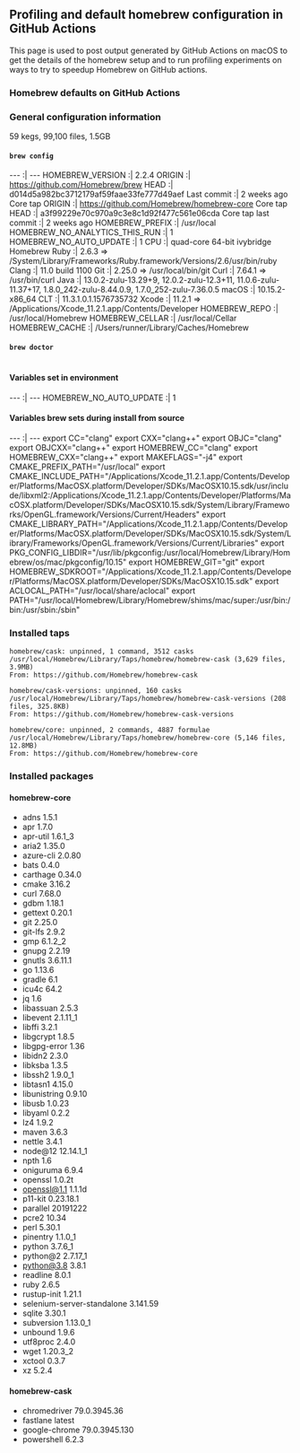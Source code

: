 ## Profiling and default homebrew configuration in GitHub Actions

This page is used to post output generated by GitHub Actions on macOS to get the details of the homebrew setup
and to run profiling experiments on ways to try to speedup Homebrew on GitHub actions.

### Homebrew defaults on GitHub Actions


### General configuration information

59 kegs, 99,100 files, 1.5GB

#### `brew config`


 --- :| ---
HOMEBREW_VERSION :| 2.2.4
ORIGIN :| https://github.com/Homebrew/brew
HEAD :| d014d5a982bc3712179af59faae33fe777d49aef
Last commit :| 2 weeks ago
Core tap ORIGIN :| https://github.com/Homebrew/homebrew-core
Core tap HEAD :| a3f99229e70c970a9c3e8c1d92f477c561e06cda
Core tap last commit :| 2 weeks ago
HOMEBREW_PREFIX :| /usr/local
HOMEBREW_NO_ANALYTICS_THIS_RUN :| 1
HOMEBREW_NO_AUTO_UPDATE :| 1
CPU :| quad-core 64-bit ivybridge
Homebrew Ruby :| 2.6.3 => /System/Library/Frameworks/Ruby.framework/Versions/2.6/usr/bin/ruby
Clang :| 11.0 build 1100
Git :| 2.25.0 => /usr/local/bin/git
Curl :| 7.64.1 => /usr/bin/curl
Java :| 13.0.2-zulu-13.29+9, 12.0.2-zulu-12.3+11, 11.0.6-zulu-11.37+17, 1.8.0_242-zulu-8.44.0.9, 1.7.0_252-zulu-7.36.0.5
macOS :| 10.15.2-x86_64
CLT :| 11.3.1.0.1.1576735732
Xcode :| 11.2.1 => /Applications/Xcode_11.2.1.app/Contents/Developer
 HOMEBREW_REPO :| /usr/local/Homebrew
 HOMEBREW_CELLAR :| /usr/local/Cellar
 HOMEBREW_CACHE :| /Users/runner/Library/Caches/Homebrew

#### `brew doctor`


```
```


#### Variables set in environment


 --- :| ---
HOMEBREW_NO_AUTO_UPDATE :| 1

#### Variables brew sets during install from source


 --- :| ---
export CC="clang"
export CXX="clang\+\+"
export OBJC="clang"
export OBJCXX="clang\+\+"
export HOMEBREW_CC="clang"
export HOMEBREW_CXX="clang\+\+"
export MAKEFLAGS="-j4"
export CMAKE_PREFIX_PATH="/usr/local"
export CMAKE_INCLUDE_PATH="/Applications/Xcode_11.2.1.app/Contents/Developer/Platforms/MacOSX.platform/Developer/SDKs/MacOSX10.15.sdk/usr/include/libxml2:/Applications/Xcode_11.2.1.app/Contents/Developer/Platforms/MacOSX.platform/Developer/SDKs/MacOSX10.15.sdk/System/Library/Frameworks/OpenGL.framework/Versions/Current/Headers"
export CMAKE_LIBRARY_PATH="/Applications/Xcode_11.2.1.app/Contents/Developer/Platforms/MacOSX.platform/Developer/SDKs/MacOSX10.15.sdk/System/Library/Frameworks/OpenGL.framework/Versions/Current/Libraries"
export PKG_CONFIG_LIBDIR="/usr/lib/pkgconfig:/usr/local/Homebrew/Library/Homebrew/os/mac/pkgconfig/10.15"
export HOMEBREW_GIT="git"
export HOMEBREW_SDKROOT="/Applications/Xcode_11.2.1.app/Contents/Developer/Platforms/MacOSX.platform/Developer/SDKs/MacOSX10.15.sdk"
export ACLOCAL_PATH="/usr/local/share/aclocal"
export PATH="/usr/local/Homebrew/Library/Homebrew/shims/mac/super:/usr/bin:/bin:/usr/sbin:/sbin"

### Installed taps


```
homebrew/cask: unpinned, 1 command, 3512 casks
/usr/local/Homebrew/Library/Taps/homebrew/homebrew-cask (3,629 files, 3.9MB)
From: https://github.com/Homebrew/homebrew-cask

homebrew/cask-versions: unpinned, 160 casks
/usr/local/Homebrew/Library/Taps/homebrew/homebrew-cask-versions (208 files, 325.8KB)
From: https://github.com/Homebrew/homebrew-cask-versions

homebrew/core: unpinned, 2 commands, 4887 formulae
/usr/local/Homebrew/Library/Taps/homebrew/homebrew-core (5,146 files, 12.8MB)
From: https://github.com/Homebrew/homebrew-core
```


### Installed packages


#### homebrew-core


  * adns 1.5.1
  * apr 1.7.0
  * apr-util 1.6.1_3
  * aria2 1.35.0
  * azure-cli 2.0.80
  * bats 0.4.0
  * carthage 0.34.0
  * cmake 3.16.2
  * curl 7.68.0
  * gdbm 1.18.1
  * gettext 0.20.1
  * git 2.25.0
  * git-lfs 2.9.2
  * gmp 6.1.2_2
  * gnupg 2.2.19
  * gnutls 3.6.11.1
  * go 1.13.6
  * gradle 6.1
  * icu4c 64.2
  * jq 1.6
  * libassuan 2.5.3
  * libevent 2.1.11_1
  * libffi 3.2.1
  * libgcrypt 1.8.5
  * libgpg-error 1.36
  * libidn2 2.3.0
  * libksba 1.3.5
  * libssh2 1.9.0_1
  * libtasn1 4.15.0
  * libunistring 0.9.10
  * libusb 1.0.23
  * libyaml 0.2.2
  * lz4 1.9.2
  * maven 3.6.3
  * nettle 3.4.1
  * node@12 12.14.1_1
  * npth 1.6
  * oniguruma 6.9.4
  * openssl 1.0.2t
  * openssl@1.1 1.1.1d
  * p11-kit 0.23.18.1
  * parallel 20191222
  * pcre2 10.34
  * perl 5.30.1
  * pinentry 1.1.0_1
  * python 3.7.6_1
  * python@2 2.7.17_1
  * python@3.8 3.8.1
  * readline 8.0.1
  * ruby 2.6.5
  * rustup-init 1.21.1
  * selenium-server-standalone 3.141.59
  * sqlite 3.30.1
  * subversion 1.13.0_1
  * unbound 1.9.6
  * utf8proc 2.4.0
  * wget 1.20.3_2
  * xctool 0.3.7
  * xz 5.2.4

#### homebrew-cask


  * chromedriver 79.0.3945.36
  * fastlane latest
  * google-chrome 79.0.3945.130
  * powershell 6.2.3
